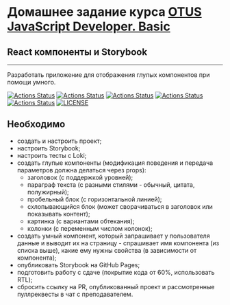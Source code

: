 # Домашнее задание курса [OTUS JavaScript Developer. Basic](https://otus.ru/lessons/javascript-basic/)

## React компоненты и Storybook

---

Разработать приложение для отображения глупых компонентов при помощи умного.

[![Actions Status](https://github.com/alexey-sidorov-dev/otus-react-components/workflows/PR%20Sanity%20Check/badge.svg)](https://github.com/alexey-sidorov-dev/otus-react-components/actions)
[![Actions Status](https://github.com/alexey-sidorov-dev/otus-react-components/workflows/CodeSandbox%20Link/badge.svg)](https://github.com/alexey-sidorov-dev/otus-react-components/actions)
[![Actions Status](https://github.com/alexey-sidorov-dev/otus-react-components/workflows/Coverage/badge.svg)](https://github.com/alexey-sidorov-dev/otus-react-components/actions)
[![Actions Status](https://github.com/alexey-sidorov-dev/otus-react-components/workflows/GitHub%20Pages%20Deployment/badge.svg)](https://alexey-sidorov-dev.github.io/otus-react-components)
[![Actions Status](https://github.com/alexey-sidorov-dev/otus-react-components/workflows/Chromatic%20Deployment/badge.svg)](https://alexey-sidorov-dev.github.io/otus-react-components/)
[![LICENSE](https://img.shields.io/badge/license-ISC-brightgreen.svg)](ISC)

## Необходимо

- создать и настроить проект;
- настроить Storybook;
- настроить тесты с Loki;
- создать глупые компоненты (модификация поведения и передача параметров должна делаться через props):
  - заголовок (с поддержкой уровней);
  - параграф текста (с разными стилями - обычный, цитата, полужирный);
  - пробельный блок (с горизонтальной линией);
  - схлопывающийся блок (может сворачиваться в заголовок или показывать контент);
  - картинка (с вариантами обтекания);
  - колонки (с переменным числом колонок);
- создать умный компонент, который запрашивает у пользователя данные и выводит их на страницу - спрашивает имя компонента (из списка выше), какие ему нужны свойства (в зависимости от компонента);
- опубликовать Storybook на GitHub Pages;
- подготовить работу с сдаче (покрытие кода от 60%, использовать RTL);
- сбросить ссылку на PR, опубликованный проект и рассмотренные пуллреквесты в чат с преподавателем.
